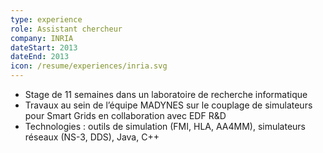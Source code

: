 ```yaml
---
type: experience
role: Assistant chercheur
company: INRIA
dateStart: 2013
dateEnd: 2013
icon: /resume/experiences/inria.svg
---
```

* Stage de 11 semaines dans un laboratoire de recherche informatique
* Travaux au sein de l’équipe MADYNES sur le couplage de simulateurs pour Smart Grids en collaboration avec EDF R&D
* Technologies : outils de simulation (FMI, HLA, AA4MM), simulateurs réseaux (NS-3, DDS), Java, C++